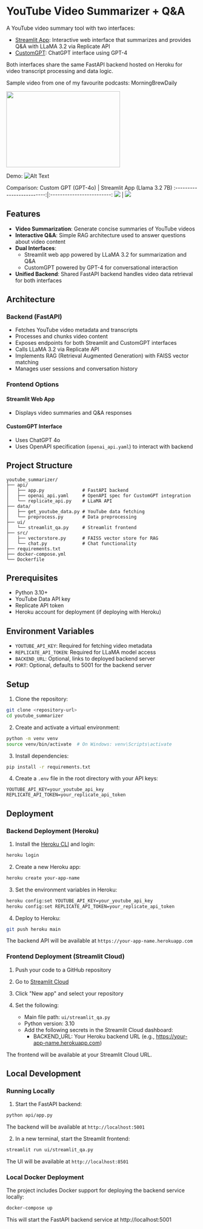 # YouTube Video Summarizer + Q&A

A YouTube video summary tool with two interfaces:
- [Streamlit App](https://my-youtube-summarizer.streamlit.app/): Interactive web interface that summarizes and provides Q&A with LLaMA 3.2 via Replicate API
- [CustomGPT](https://chatgpt.com/g/g-677692651cd88191bd497d068d804dc0-youtube-q-a): ChatGPT interface using GPT-4

Both interfaces share the same FastAPI backend hosted on Heroku for video transcript processing and data logic.

Sample video from one of my favourite podcasts: MorningBrewDaily

[<img src="https://img.youtube.com/vi/QlUcyaXiXPE/0.jpg" width="300" height="200">](https://www.youtube.com/watch?v=QlUcyaXiXPE)

Demo:
![Alt Text](images/demo.gif)

Comparison:
Custom GPT (GPT-4o)            |  Streamlit App (Llama 3.2 7B)
:-------------------------:|:-------------------------:
![](images/custom_gpt.png)  |  ![](images/streamlit_app.png)

## Features

- **Video Summarization**: Generate concise summaries of YouTube videos
- **Interactive Q&A**: Simple RAG architecture used to answer questions about video content
- **Dual Interfaces**: 
  - Streamlit web app powered by LLaMA 3.2 for summarization and Q&A
  - CustomGPT powered by GPT-4 for conversational interaction
- **Unified Backend**: Shared FastAPI backend handles video data retrieval for both interfaces

## Architecture

### Backend (FastAPI)
- Fetches YouTube video metadata and transcripts
- Processes and chunks video content
- Exposes endpoints for both Streamlit and CustomGPT interfaces
- Calls LLaMA 3.2 via Replicate API
- Implements RAG (Retrieval Augmented Generation) with FAISS vector matching
- Manages user sessions and conversation history

### Frontend Options

#### Streamlit Web App
- Displays video summaries and Q&A responses

#### CustomGPT Interface
- Uses ChatGPT 4o
- Uses OpenAPI specification (`openai_api.yaml`) to interact with backend

## Project Structure

```
youtube_summarizer/
├── api/
│   ├── app.py              # FastAPI backend
│   ├── openai_api.yaml     # OpenAPI spec for CustomGPT integration
│   └── replicate_api.py    # LLaMA API
├── data/
│   ├── get_youtube_data.py # YouTube data fetching
│   └── preprocess.py       # Data preprocessing
├── ui/
│   └── streamlit_qa.py     # Streamlit frontend
├── src/
│   ├── vectorstore.py      # FAISS vector store for RAG
│   └── chat.py             # Chat functionality
├── requirements.txt
├── docker-compose.yml
└── Dockerfile
```

## Prerequisites

- Python 3.10+
- YouTube Data API key
- Replicate API token
- Heroku account for deployment (if deploying with Heroku)


## Environment Variables

- `YOUTUBE_API_KEY`: Required for fetching video metadata
- `REPLICATE_API_TOKEN`: Required for LLaMA model access
- `BACKEND_URL`: Optional, links to deployed backend server
- `PORT`: Optional, defaults to 5001 for the backend server

## Setup

1. Clone the repository:
```bash
git clone <repository-url>
cd youtube_summarizer
```

2. Create and activate a virtual environment:
```bash
python -m venv venv
source venv/bin/activate  # On Windows: venv\Scripts\activate
```

3. Install dependencies:
```bash
pip install -r requirements.txt
```

4. Create a `.env` file in the root directory with your API keys:
```
YOUTUBE_API_KEY=your_youtube_api_key
REPLICATE_API_TOKEN=your_replicate_api_token
```

## Deployment

### Backend Deployment (Heroku)

1. Install the [Heroku CLI](https://devcenter.heroku.com/articles/heroku-cli) and login:
```bash
heroku login
```

2. Create a new Heroku app:
```bash
heroku create your-app-name
```

3. Set the environment variables in Heroku:
```bash
heroku config:set YOUTUBE_API_KEY=your_youtube_api_key
heroku config:set REPLICATE_API_TOKEN=your_replicate_api_token
```

4. Deploy to Heroku:
```bash
git push heroku main
```

The backend API will be available at `https://your-app-name.herokuapp.com`

### Frontend Deployment (Streamlit Cloud)

1. Push your code to a GitHub repository

2. Go to [Streamlit Cloud](https://streamlit.io/cloud)

3. Click "New app" and select your repository

4. Set the following:
   - Main file path: `ui/streamlit_qa.py`
   - Python version: 3.10
   - Add the following secrets in the Streamlit Cloud dashboard:
     - BACKEND_URL: Your Heroku backend URL (e.g., https://your-app-name.herokuapp.com)

The frontend will be available at your Streamlit Cloud URL.

## Local Development

### Running Locally

1. Start the FastAPI backend:
```bash
python api/app.py
```
The backend will be available at `http://localhost:5001`

2. In a new terminal, start the Streamlit frontend:
```bash
streamlit run ui/streamlit_qa.py
```
The UI will be available at `http://localhost:8501`

### Local Docker Deployment
The project includes Docker support for deploying the backend service locally:

```bash
docker-compose up
```
This will start the FastAPI backend service at http://localhost:5001
